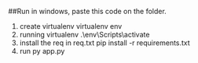 ##Run in windows, paste this code on the folder.

1. create virtualenv
   virtualenv env
2. running virtualenv
   .\env\Scripts\activate
3. install the req in req.txt
   pip install -r requirements.txt
4. run
   py app.py
